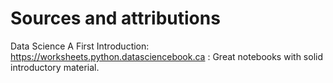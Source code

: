 # Sources and attributions

Data Science A First Introduction: https://worksheets.python.datasciencebook.ca
: Great notebooks with solid introductory material. 